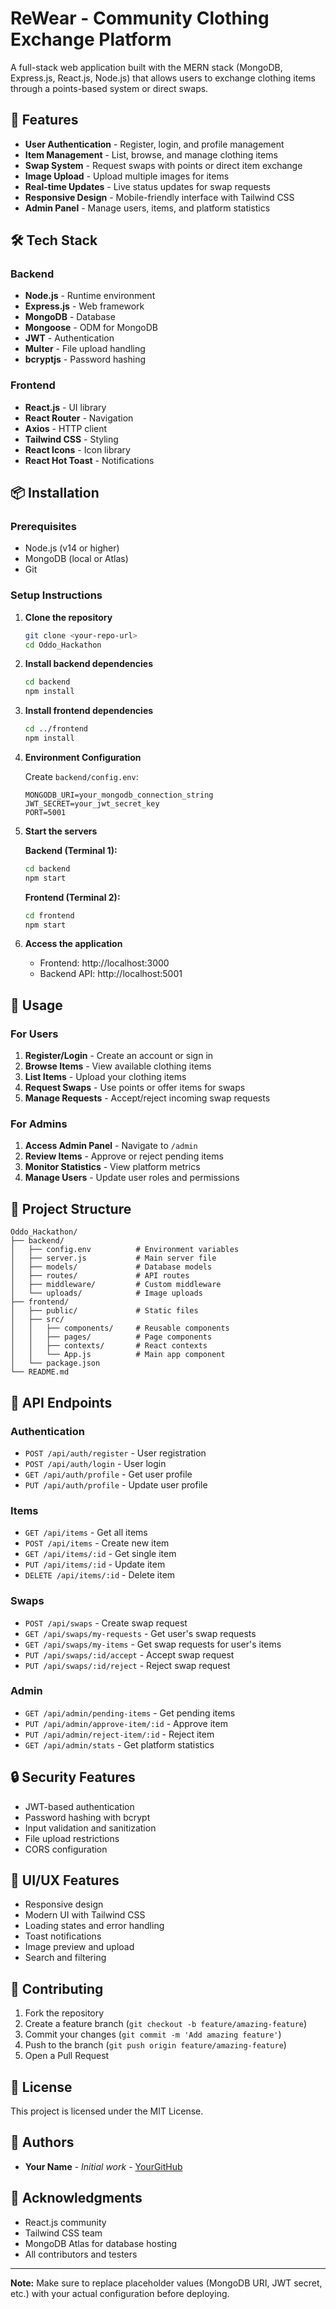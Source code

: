 # ReWear - Community Clothing Exchange Platform

A full-stack web application built with the MERN stack (MongoDB, Express.js, React.js, Node.js) that allows users to exchange clothing items through a points-based system or direct swaps.

## 🌟 Features

- **User Authentication** - Register, login, and profile management
- **Item Management** - List, browse, and manage clothing items
- **Swap System** - Request swaps with points or direct item exchange
- **Image Upload** - Upload multiple images for items
- **Real-time Updates** - Live status updates for swap requests
- **Responsive Design** - Mobile-friendly interface with Tailwind CSS
- **Admin Panel** - Manage users, items, and platform statistics

## 🛠️ Tech Stack

### Backend
- **Node.js** - Runtime environment
- **Express.js** - Web framework
- **MongoDB** - Database
- **Mongoose** - ODM for MongoDB
- **JWT** - Authentication
- **Multer** - File upload handling
- **bcryptjs** - Password hashing

### Frontend
- **React.js** - UI library
- **React Router** - Navigation
- **Axios** - HTTP client
- **Tailwind CSS** - Styling
- **React Icons** - Icon library
- **React Hot Toast** - Notifications

## 📦 Installation

### Prerequisites
- Node.js (v14 or higher)
- MongoDB (local or Atlas)
- Git

### Setup Instructions

1. **Clone the repository**
   ```bash
   git clone <your-repo-url>
   cd Oddo_Hackathon
   ```

2. **Install backend dependencies**
   ```bash
   cd backend
   npm install
   ```

3. **Install frontend dependencies**
   ```bash
   cd ../frontend
   npm install
   ```

4. **Environment Configuration**
   
   Create `backend/config.env`:
   ```env
   MONGODB_URI=your_mongodb_connection_string
   JWT_SECRET=your_jwt_secret_key
   PORT=5001
   ```

5. **Start the servers**

   **Backend (Terminal 1):**
   ```bash
   cd backend
   npm start
   ```

   **Frontend (Terminal 2):**
   ```bash
   cd frontend
   npm start
   ```

6. **Access the application**
   - Frontend: http://localhost:3000
   - Backend API: http://localhost:5001

## 🚀 Usage

### For Users
1. **Register/Login** - Create an account or sign in
2. **Browse Items** - View available clothing items
3. **List Items** - Upload your clothing items
4. **Request Swaps** - Use points or offer items for swaps
5. **Manage Requests** - Accept/reject incoming swap requests

### For Admins
1. **Access Admin Panel** - Navigate to `/admin`
2. **Review Items** - Approve or reject pending items
3. **Monitor Statistics** - View platform metrics
4. **Manage Users** - Update user roles and permissions

## 📁 Project Structure

```
Oddo_Hackathon/
├── backend/
│   ├── config.env          # Environment variables
│   ├── server.js           # Main server file
│   ├── models/             # Database models
│   ├── routes/             # API routes
│   ├── middleware/         # Custom middleware
│   └── uploads/            # Image uploads
├── frontend/
│   ├── public/             # Static files
│   ├── src/
│   │   ├── components/     # Reusable components
│   │   ├── pages/          # Page components
│   │   ├── contexts/       # React contexts
│   │   └── App.js          # Main app component
│   └── package.json
└── README.md
```

## 🔧 API Endpoints

### Authentication
- `POST /api/auth/register` - User registration
- `POST /api/auth/login` - User login
- `GET /api/auth/profile` - Get user profile
- `PUT /api/auth/profile` - Update user profile

### Items
- `GET /api/items` - Get all items
- `POST /api/items` - Create new item
- `GET /api/items/:id` - Get single item
- `PUT /api/items/:id` - Update item
- `DELETE /api/items/:id` - Delete item

### Swaps
- `POST /api/swaps` - Create swap request
- `GET /api/swaps/my-requests` - Get user's swap requests
- `GET /api/swaps/my-items` - Get swap requests for user's items
- `PUT /api/swaps/:id/accept` - Accept swap request
- `PUT /api/swaps/:id/reject` - Reject swap request

### Admin
- `GET /api/admin/pending-items` - Get pending items
- `PUT /api/admin/approve-item/:id` - Approve item
- `PUT /api/admin/reject-item/:id` - Reject item
- `GET /api/admin/stats` - Get platform statistics

## 🔒 Security Features

- JWT-based authentication
- Password hashing with bcrypt
- Input validation and sanitization
- File upload restrictions
- CORS configuration

## 🎨 UI/UX Features

- Responsive design
- Modern UI with Tailwind CSS
- Loading states and error handling
- Toast notifications
- Image preview and upload
- Search and filtering

## 🤝 Contributing

1. Fork the repository
2. Create a feature branch (`git checkout -b feature/amazing-feature`)
3. Commit your changes (`git commit -m 'Add amazing feature'`)
4. Push to the branch (`git push origin feature/amazing-feature`)
5. Open a Pull Request

## 📝 License

This project is licensed under the MIT License.

## 👥 Authors

- **Your Name** - *Initial work* - [YourGitHub](https://github.com/yourusername)

## 🙏 Acknowledgments

- React.js community
- Tailwind CSS team
- MongoDB Atlas for database hosting
- All contributors and testers

---

**Note:** Make sure to replace placeholder values (MongoDB URI, JWT secret, etc.) with your actual configuration before deploying. 